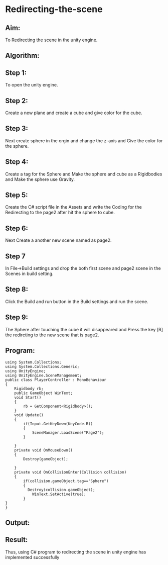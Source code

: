 # Redirecting-the-scene

## Aim:
To Redirecting the scene in the unity engine.

## Algorithm:
## Step 1:
To open the unity engine.

## Step 2:
Create a new plane and create a cube and give color for the cube.

## Step 3:
Next create sphere in the orgin and change the z-axis and Give the color for the sphere.

## Step 4:
Create a tag for the Sphere and Make the sphere and cube as a Rigidbodies and Make the sphere use Gravity.

## Step 5:
Create the C# script file in the Assets and write the Coding for the Redirecting to the page2 after hit the sphere to cube.

## Step 6:
Next Create a another new scene named as page2.

## Step 7
In File->Build settings and drop the both first scene and page2 scene in the Scenes in build setting.

## Step 8:
Click the Build and run button in the Build settings and run the scene.

## Step 9:
The Sphere after touching the cube it will disappeared and Press the key [R] the redircting to the new scene that is page2.
## Program:
```
using System.Collections;
using System.Collections.Generic;
using UnityEngine;
using UnityEngine.SceneManagement;
public class PlayerController : MonoBehaviour
{
    Rigidbody rb;
    public GameObject WinText;
    void Start()
    {
        rb = GetComponent<Rigidbody>();
    }
    void Update()
    {
        if(Input.GetKeyDown(KeyCode.R))
        {
            SceneManager.LoadScene("Page2");
        }

    }
    private void OnMouseDown()
    {
        Destroy(gameObject);

    }
    private void OnCollisionEnter(Collision collision)
    {
        if(collision.gameObject.tag=="Sphere")
        {
          Destroy(collision.gameObject);
            WinText.SetActive(true);
        }
}
}
```
## Output:

## Result:
Thus, using C# program to redirecting the scene in unity engine has implemented successfully
